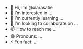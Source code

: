 - 👋 Hi, I’m @xlarasatie
- 👀 I’m interested in ...
- 🌱 I’m currently learning ...
- 💞️ I’m looking to collaborate on ...
- 📫 How to reach me ...
- 😄 Pronouns: ...
- ⚡ Fun fact: ...

<!---
xlarasatie/xlarasatie is a ✨ special ✨ repository because its `README.md` (this file) appears on your GitHub profile.
You can click the Preview link to take a look at your changes.
--->

